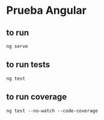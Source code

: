 # Prueba Angular


## to run
`ng serve`

## to run tests
`ng test`

## to run coverage
`ng test --no-watch --code-coverage`

